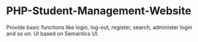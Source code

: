 # PHP-Student-Management-Website
Provide basic functions like login, log-out, register, search, administer login and so on. UI based on Semantics UI.
